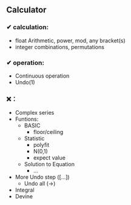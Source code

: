 ## Calculator
### ✔ calculation:
- float Arithmetic, power, mod, any bracket(s)
- integer combinations, permutations

### ✔ operation:
- Continuous operation
- Undo(1)

### ❌：
- Complex series
- Funtions:
    - BASIC
        - floor/ceiling
    - Statistic
        - polyfit
        - N(0,1)
        - expect value
    - Solution to Equation
        - ...
- More Undo step ([...])
    - Undo all (->)
- Integral
- Devine

